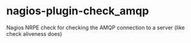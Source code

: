 nagios-plugin-check_amqp
========================

Nagios NRPE check for checking the AMQP connection to a server (like check aliveness does)
